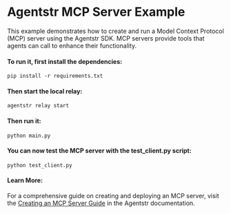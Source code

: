 # Agentstr MCP Server Example

This example demonstrates how to create and run a Model Context Protocol (MCP) server using the Agentstr SDK. MCP servers provide tools that agents can call to enhance their functionality.

#### To run it, first install the dependencies:

`pip install -r requirements.txt`

#### Then start the local relay:

`agentstr relay start`

#### Then run it:

`python main.py`

#### You can now test the MCP server with the test_client.py script:

`python test_client.py`

#### Learn More:

For a comprehensive guide on creating and deploying an MCP server, visit the [Creating an MCP Server Guide](https://docs.agentstr.com/getting_started/creating_an_mcp_server.html) in the Agentstr documentation.
